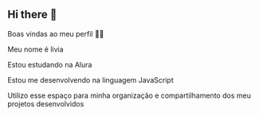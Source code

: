 ## Hi there 👋
Boas vindas ao meu perfil 💙💙

Meu nome é livia

Estou estudando na Alura

Estou me desenvolvendo na linguagem JavaScript

Utilizo esse espaço para minha organização e compartilhamento dos meu projetos desenvolvidos
<!--
**00001094916730/00001094916730** is a ✨ _special_ ✨ repository because its `README.md` (this file) appears on your GitHub profile.

Here are some ideas to get you started:

- 🔭 I’m currently working on ...
- 🌱 I’m currently learning ...
- 👯 I’m looking to collaborate on ...
- 🤔 I’m looking for help with ...
- 💬 Ask me about ...
- 📫 How to reach me: ...
- 😄 Pronouns: ...
- ⚡ Fun fact: ...
-->
